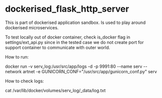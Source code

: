 # dockerised_flask_http_server
This is part of dockerised application sandbox. Is used to play around dockerised microservices.

To test locally out of docker container, check is_docker flag in settings/ext_api.py since 
in the tested case we do not create port for support container to communicate with 
outer world. 

How to run:

docker run -v serv_log:/usr/src/app/logs -d -p 9991:80 --name serv --network artnet -e GUNICORN_CONF="/usr/src/app/gunicorn_conf.py" serv

How to check logs:

cat /var/lib/docker/volumes/serv_log/_data/log.txt
